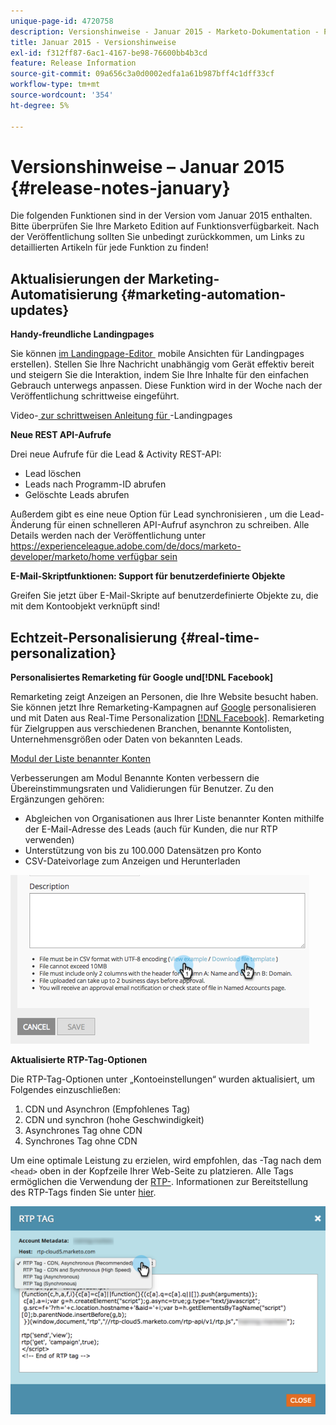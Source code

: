 ```yaml
---
unique-page-id: 4720758
description: Versionshinweise - Januar 2015 - Marketo-Dokumentation - Produktdokumentation
title: Januar 2015 - Versionshinweise
exl-id: f312ff87-6ac1-4167-be98-76600bb4b3cd
feature: Release Information
source-git-commit: 09a656c3a0d0002edfa1a61b987bff4c1dff33cf
workflow-type: tm+mt
source-wordcount: '354'
ht-degree: 5%

---
```


# Versionshinweise – Januar 2015 {#release-notes-january}

Die folgenden Funktionen sind in der Version vom Januar 2015 enthalten. Bitte überprüfen Sie Ihre Marketo Edition auf Funktionsverfügbarkeit. Nach der Veröffentlichung sollten Sie unbedingt zurückkommen, um Links zu detaillierten Artikeln für jede Funktion zu finden!

## Aktualisierungen der Marketing-Automatisierung {#marketing-automation-updates}

**Handy-freundliche Landingpages**

Sie können [im Landingpage-Editor &#x200B;](/help/marketo/product-docs/demand-generation/landing-pages/free-form-landing-pages/add-a-mobile-view-for-your-free-form-landing-page.md) mobile Ansichten für Landingpages erstellen). Stellen Sie Ihre Nachricht unabhängig vom Gerät effektiv bereit und steigern Sie die Interaktion, indem Sie Ihre Inhalte für den einfachen Gebrauch unterwegs anpassen. Diese Funktion wird in der Woche nach der Veröffentlichung schrittweise eingeführt.

Video-[&#x200B; zur schrittweisen Anleitung für &#x200B;](https://youtu.be/aPQHlG2X6c0)-Landingpages

**Neue REST API-Aufrufe**

Drei neue Aufrufe für die Lead &amp; Activity REST-API:

* Lead löschen
* Leads nach Programm-ID abrufen
* Gelöschte Leads abrufen

Außerdem gibt es eine neue Option für Lead synchronisieren , um die Lead-Änderung für einen schnelleren API-Aufruf asynchron zu schreiben. Alle Details werden nach der Veröffentlichung unter [https://experienceleague.adobe.com/de/docs/marketo-developer/marketo/home verfügbar sein](https://experienceleague.adobe.com/de/docs/marketo-developer/marketo/home)

**E-Mail-Skriptfunktionen: Support für benutzerdefinierte Objekte**

Greifen Sie jetzt über E-Mail-Skripte auf benutzerdefinierte Objekte zu, die mit dem Kontoobjekt verknüpft sind!

## Echtzeit-Personalisierung {#real-time-personalization}

**Personalisiertes Remarketing für Google und[!DNL Facebook]**

Remarketing zeigt Anzeigen an Personen, die Ihre Website besucht haben. Sie können jetzt Ihre Remarketing-Kampagnen auf [Google](/help/marketo/product-docs/web-personalization/website-retargeting/personalized-remarketing-in-google.md) personalisieren und mit Daten aus Real-Time Personalization [[!DNL Facebook]](/help/marketo/product-docs/web-personalization/website-retargeting/personalized-remarketing-in-facebook.md). Remarketing für Zielgruppen aus verschiedenen Branchen, benannte Kontolisten, Unternehmensgrößen oder Daten von bekannten Leads.

[Modul der Liste benannter Konten](/help/marketo/product-docs/web-personalization/account-based-web-marketing/create-a-new-account-list.md)

Verbesserungen am Modul Benannte Konten verbessern die Übereinstimmungsraten und Validierungen für Benutzer. Zu den Ergänzungen gehören:

* Abgleichen von Organisationen aus Ihrer Liste benannter Konten mithilfe der E-Mail-Adresse des Leads (auch für Kunden, die nur RTP verwenden)
* Unterstützung von bis zu 100.000 Datensätzen pro Konto
* CSV-Dateivorlage zum Anzeigen und Herunterladen

![](assets/image2015-1-14-11-3a12-3a16.png)

**Aktualisierte RTP-Tag-Optionen**

Die RTP-Tag-Optionen unter „Kontoeinstellungen“ wurden aktualisiert, um Folgendes einzuschließen:

1. CDN und Asynchron (Empfohlenes Tag)
1. CDN und synchron (hohe Geschwindigkeit)
1. Asynchrones Tag ohne CDN
1. Synchrones Tag ohne CDN

Um eine optimale Leistung zu erzielen, wird empfohlen, das -Tag nach dem `<head>` oben in der Kopfzeile Ihrer Web-Seite zu platzieren. Alle Tags ermöglichen die Verwendung der [RTP-](https://experienceleague.adobe.com/de/docs/marketo-developer/marketo/javascriptapi/rich-media-recommendation). Informationen zur Bereitstellung des RTP-Tags finden Sie unter [hier](/help/marketo/product-docs/web-personalization/rtp-tag-implementation/deploy-the-rtp-javascript.md).

![](assets/image2015-1-15-13-3a30-3a45.png)

